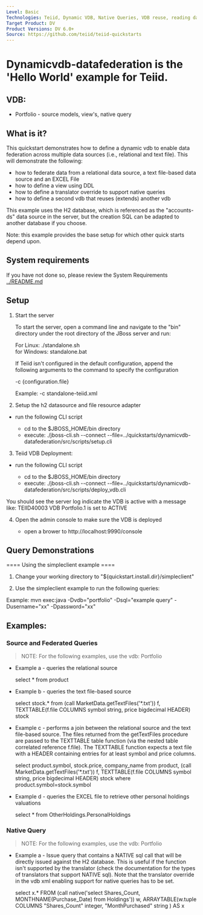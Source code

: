 ```yaml
---
Level: Basic
Technologies: Teiid, Dynamic VDB, Native Queries, VDB reuse, reading data from JDBC, delimited file and Excel File
Target Product: DV
Product Versions: DV 6.0+
Source: https://github.com/teiid/teiid-quickstarts
---
```


Dynamicvdb-datafederation is the 'Hello World' example for Teiid.
================================

## VDB: 

* Portfolio   -  source models, view's, native query


## What is it?

This quickstart demonstrates how to define a dynamic vdb to enable data federation across
multiple data sources (i.e., relational and text file).   This will demonstrate the
following: 

-  how to federate data from a relational data source, a text file-based data source and an EXCEL File
-  how to define a view using DDL
-  how to define a translator override to support native queries
-  how to define a second vdb that reuses (extends) another vdb


This example uses the H2 database, which is referenced as the "accounts-ds" data source in the server, 
but the creation SQL can be adapted to another database if you choose.

Note:  this example provides the base setup for which other quick starts depend upon.


## System requirements

If you have not done so, please review the System Requirements [../README.md](../README.md)

## Setup

1)  Start the server

	To start the server, open a command line and navigate to the "bin" directory under the root directory of the JBoss server and run:
	
	For Linux:   ./standalone.sh	
	for Windows: standalone.bat

	If Teiid isn't configured in the default configuration, append the following arguments to the command to specify the configuration
		
	-c {configuration.file}  
	
	Example: -c standalone-teiid.xml 
		

2) Setup the h2 datasource and file resource adapter

-  run the following CLI script

	-	cd to the $JBOSS_HOME/bin directory
	-	execute:  ./jboss-cli.sh --connect --file=../quickstarts/dynamicvdb-datafederation/src/scripts/setup.cli 

3)  Teiid VDB Deployment:

-  run the following CLI script

	-	cd to the $JBOSS_HOME/bin directory
	-	execute:  ./jboss-cli.sh --connect --file=../quickstarts/dynamicvdb-datafederation/src/scripts/deploy_vdb.cli 


You should see the server log indicate the VDB is active with a message like:  TEIID40003 VDB Portfolio.1 is set to ACTIVE

4)  Open the admin console to make sure the VDB is deployed

	*  open a brower to http://localhost:9990/console 	


## Query Demonstrations

==== Using the simpleclient example ====

1) Change your working directory to "${quickstart.install.dir}/simpleclient"

2) Use the simpleclient example to run the following queries:

Example:   mvn exec:java -Dvdb="portfolio" -Dsql="example query" -Dusername="xx" -Dpassword="xx"

## Examples:

###  Source and Federated Queries

> NOTE:  For the following examples,  use the vdb:  Portfolio


*  Example a  - queries the relational source

	select * from product


*  Example b  - queries the text file-based source

	select stock.* from (call MarketData.getTextFiles('*.txt')) f, TEXTTABLE(f.file COLUMNS symbol string, price bigdecimal HEADER) stock


*  Example c  - performs a join between the relational source and the text file-based source.  The files returned from the getTextFiles procedure are passed to the TEXTTABLE table function (via the nested table correlated reference f.file).  The TEXTTABLE function expects a 
text file with a HEADER containing entries for at least symbol and price columns. 

	select product.symbol, stock.price, company_name from product, (call MarketData.getTextFiles('*.txt')) f, TEXTTABLE(f.file COLUMNS symbol string, price bigdecimal HEADER) stock where product.symbol=stock.symbol


*  Example d  -  queries the EXCEL file to retrieve other personal holdings valuations

	select * from OtherHoldings.PersonalHoldings

### Native Query

> NOTE:  For the following examples,  use the vdb:  Portfolio


*  Example a  - Issue query that contains a NATIVE sql call that will be directly issued against the H2 database.  This is useful if the function isn't supported by the translator (check the documentation for the types of translators that support NATIVE sql).   Note that the translator override in the vdb xml enabling support for native queries has to be set.

 	select x.* FROM (call native('select Shares_Count, MONTHNAME(Purchase_Date) from Holdings')) w, ARRAYTABLE(w.tuple COLUMNS "Shares_Count" integer, "MonthPurchased" string ) AS x


